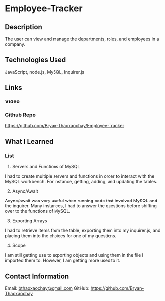 # Employee-Tracker

## Description

The user can view and manage the departments, roles, and employees in a company.

## Technologies Used

JavaScript, node.js, MySQL, Inquirer.js

## Links

### Video



### Github Repo
https://github.com/Bryan-Thaoxaochay/Employee-Tracker 

## What I Learned

### List
1. Servers and Functions of MySQL

I had to create multiple servers and functions in order to interact with the MySQL workbench. For instance, getting, adding, and updating the tables.

2. Async/Await

Async/await was very useful when running code that involved MySQL and the inquirer. Many instances, I had to answer the questions before shifting over to the functions of MySQL.

3. Exporting Arrays

I had to retrieve items from the table, exporting them into my inquirer.js, and placing them into the choices for one of my questions.

4. Scope

I am still getting use to exporting objects and using them in the file I imported them to. However, I am getting more used to it.

## Contact Information

Email: bthaoxaochay@gmail.com
GitHub: https://github.com/Bryan-Thaoxaochay 